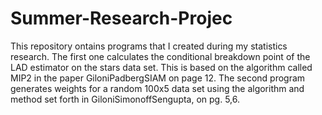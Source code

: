 # Summer-Research-Projec
This repository ontains programs that I created during my statistics research. 
The first one calculates the conditional breakdown point of the LAD estimator on the stars data set. This is based on the algorithm 
called MIP2 in the paper GiloniPadbergSIAM on page 12.
The second program generates weights for a random 100x5 data set using the algorithm and method set forth in GiloniSimonoffSengupta, 
on pg. 5,6.

